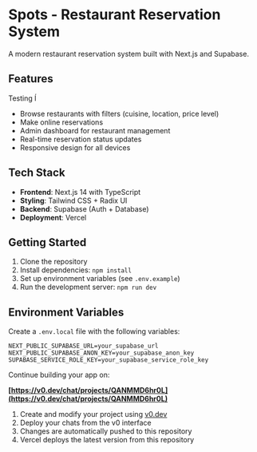 # Spots - Restaurant Reservation System

A modern restaurant reservation system built with Next.js and Supabase.

## Features

Testing
Í
- Browse restaurants with filters (cuisine, location, price level)
- Make online reservations
- Admin dashboard for restaurant management
- Real-time reservation status updates
- Responsive design for all devices

## Tech Stack

- **Frontend**: Next.js 14 with TypeScript
- **Styling**: Tailwind CSS + Radix UI
- **Backend**: Supabase (Auth + Database)
- **Deployment**: Vercel

## Getting Started

1. Clone the repository
2. Install dependencies: `npm install`
3. Set up environment variables (see `.env.example`)
4. Run the development server: `npm run dev`

## Environment Variables

Create a `.env.local` file with the following variables:

```
NEXT_PUBLIC_SUPABASE_URL=your_supabase_url
NEXT_PUBLIC_SUPABASE_ANON_KEY=your_supabase_anon_key
SUPABASE_SERVICE_ROLE_KEY=your_supabase_service_role_key
```

Continue building your app on:

**[https://v0.dev/chat/projects/QANMMD6hr0L](https://v0.dev/chat/projects/QANMMD6hr0L)**

1. Create and modify your project using [v0.dev](https://v0.dev)
2. Deploy your chats from the v0 interface
3. Changes are automatically pushed to this repository
4. Vercel deploys the latest version from this repository